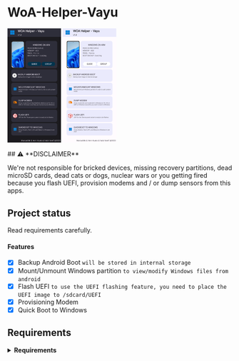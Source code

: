 # WoA-Helper-Vayu
<p float="left" >
<img src="Helper-dark.png" width="120" >
<img src="Helper-light.png" width="120">
</p>
## ⚠️ **DISCLAIMER**

We're not responsible for bricked devices, missing recovery partitions, dead microSD cards, dead cats or dogs, nuclear wars or you getting fired because you flash UEFI, provision modems and / or dump sensors from this apps. 

## Project status

Read requirements carefully.

#### Features
- [x] Backup Android Boot ```will be stored in internal storage```
- [x] Mount/Unmount Windows partition ```to view/modify Windows files from android```
- [x] Flash UEFI ```to use the UEFI flashing feature, you need to place the UEFI image to /sdcard/UEFI```
- [x] Provisioning Modem
- [x] Quick Boot to Windows

## Requirements
<details> 
<summary><strong>Requirements</strong></summary>

• Android 11 and up

• Any ROM with supported to mount ntfs-3g or [ntfs-3g module](https://github.com/woa-vayu/Port-Windows-11-POCO-X3-Pro/releases/ntfsdroid) installed.

• Rooted Devices

• [Poco X3 Pro with Windows](https://github.com/woa-vayu/Port-Windows-11-POCO-X3-Pro/)

• [UEFI Files](https://github.com/woa-vayu/msmnilePkg/releases/tag/secureboot)
</details>

